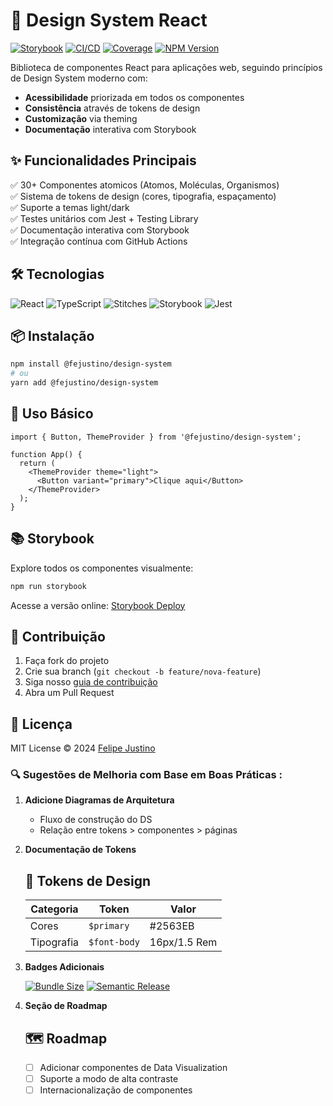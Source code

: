 # 🎨 Design System React

[![Storybook](https://cdn.jsdelivr.net/gh/storybookjs/brand@main/badge/badge-storybook.svg)](https://seusite-storybook.vercel.app)
[![CI/CD](https://img.shields.io/github/actions/workflow/status/feJustino/design-system/main.yml?label=CI%2FCD&logo=github)](https://github.com/feJustino/design-system/actions)
[![Coverage](https://img.shields.io/codecov/c/github/feJustino/design-system?logo=codecov)](https://codecov.io/gh/feJustino/design-system)
[![NPM Version](https://img.shields.io/npm/v/@fejustino/design-system?logo=pnpm)](https://www.pnpmjs.com/package/@fejustino/design-system)

Biblioteca de componentes React para aplicações web, seguindo princípios de Design System moderno com:

- **Acessibilidade** priorizada em todos os componentes
- **Consistência** através de tokens de design
- **Customização** via theming
- **Documentação** interativa com Storybook

## ✨ Funcionalidades Principais

✅ 30+ Componentes atomicos (Atomos, Moléculas, Organismos)<br>
✅ Sistema de tokens de design (cores, tipografia, espaçamento)<br>
✅ Suporte a temas light/dark<br>
✅ Testes unitários com Jest + Testing Library<br>
✅ Documentação interativa com Storybook<br>
✅ Integração contínua com GitHub Actions

## 🛠 Tecnologias

![React](https://img.shields.io/badge/React-20232A?style=flat&logo=react&logoColor=61DAFB)
![TypeScript](https://img.shields.io/badge/TypeScript-3178C6?style=flat&logo=typescript&logoColor=white)
![Stitches](https://img.shields.io/badge/Stitches-000?style=flat&logo=stitches&logoColor=white)
![Storybook](https://img.shields.io/badge/Storybook-FF4785?style=flat&logo=storybook&logoColor=white)
![Jest](https://img.shields.io/badge/Jest-C21325?style=flat&logo=jest&logoColor=white)

## 📦 Instalação

```bash
npm install @fejustino/design-system
# ou
yarn add @fejustino/design-system
```

## 🚀 Uso Básico

```tsx
import { Button, ThemeProvider } from '@fejustino/design-system';

function App() {
  return (
    <ThemeProvider theme="light">
      <Button variant="primary">Clique aqui</Button>
    </ThemeProvider>
  );
}
```

## 📚 Storybook

Explore todos os componentes visualmente:
```bash
npm run storybook
```
Acesse a versão online: [Storybook Deploy](https://seusite-storybook.vercel.app)

## 🤝 Contribuição

1. Faça fork do projeto
2. Crie sua branch (`git checkout -b feature/nova-feature`)
3. Siga nosso [guia de contribuição](CONTRIBUTING.md)
4. Abra um Pull Request

## 📄 Licença

MIT License © 2024 [Felipe Justino](https://github.com/feJustino)

### 🔍 Sugestões de Melhoria com Base em Boas Práticas :
1. **Adicione Diagramas de Arquitetura**
   - Fluxo de construção do DS
   - Relação entre tokens > componentes > páginas

2. **Documentação de Tokens**

   ## 🎨 Tokens de Design
   | Categoria      | Token          | Valor        |
   |----------------|----------------|--------------|
   | Cores          | `$primary`     | #2563EB      |
   | Tipografia     | `$font-body`   | 16px/1.5 Rem |

3. **Badges Adicionais**

   [![Bundle Size](https://img.shields.io/bundlephobia/minzip/@fejustino/design-system)](https://bundlephobia.com/package/@fejustino/design-system)
   [![Semantic Release](https://img.shields.io/badge/%20%20%F0%9F%93%A6%F0%9F%9A%80-semantic--release-e10079.svg)](https://github.com/semantic-release/semantic-release)

4. **Seção de Roadmap**

   ## 🗺 Roadmap
   - [ ] Adicionar componentes de Data Visualization
   - [ ] Suporte a modo de alta contraste
   - [ ] Internacionalização de componentes
